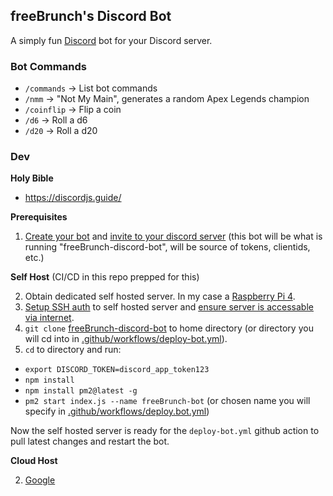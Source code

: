 ## freeBrunch's Discord Bot

A simply fun [Discord](https://discord.com/) bot for your Discord server.

### Bot Commands
- `/commands` -> List bot commands
- `/nmm` -> "Not My Main", generates a random Apex Legends champion
- `/coinflip` -> Flip a coin
- `/d6` -> Roll a d6
- `/d20` -> Roll a d20

### Dev

**Holy Bible**
- https://discordjs.guide/

**Prerequisites**
1. [Create your bot](https://discordjs.guide/preparations/setting-up-a-bot-application.html#creating-your-bot) and [invite to your discord server](https://discordjs.guide/preparations/adding-your-bot-to-servers.html#bot-invite-links) (this bot will be what is running "freeBrunch-discord-bot", will be source of tokens, clientids, etc.)

**Self Host** (CI/CD in this repo prepped for this)

2. Obtain dedicated self hosted server. In my case a [Raspberry Pi 4](https://www.raspberrypi.com/products/raspberry-pi-4-model-b/).
3. [Setup SSH auth](https://pimylifeup.com/raspberry-pi-ssh-keys/) to self hosted server and [ensure server is accessable via internet](https://jimsparkle.medium.com/raspberry-pi-dummy-tutorial-on-port-forwarding-and-ssh-to-pi-remotely-d4fbc2ed3bdf).
4. `git clone` [freeBrunch-discord-bot](https://github.com/bthomas2622/freeBrunch-discord-bot) to home directory (or directory you will cd into in [.github/workflows/deploy-bot.yml](https://github.com/bthomas2622/freeBrunch-discord-bot/blob/main/.github/workflows/deploy_bot.yml#L24)).
5. `cd` to directory and run:
  - `export DISCORD_TOKEN=discord_app_token123`
  - `npm install`
  - `npm install pm2@latest -g`
  - `pm2 start index.js --name freeBrunch-bot` (or chosen name you will specify in [.github/workflows/deploy.bot.yml](https://github.com/bthomas2622/freeBrunch-discord-bot/blob/main/.github/workflows/deploy_bot.yml#L27))

Now the self hosted server is ready for the `deploy-bot.yml` github action to pull latest changes and restart the bot.

**Cloud Host**
  
 2. [Google](https://www.google.com/search?q=where+to+cloud+host+discord+bot)


